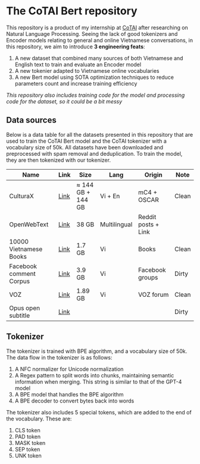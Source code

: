 # The CoTAI Bert repository

This repository is a product of my internship at [CoTAI](https://cot.ai/) after researching on Natural Language Processing. Seeing the lack of good tokenizers and Encoder models relating to general and online Vietnamese conversations, in this repository, we aim to introduce **3 engineering feats**:

1. A new dataset that combined many sources of both Vietnamese and English text to train and evaluate an Encoder model
2. A new tokenier adapted to Vietnamese online vocabularies
3. A new Bert model using SOTA optimization techniques to reduce parameters count and increase training efficiency

_This repository also includes training code for the model and processing code for the dataset, so it could be a bit messy_

## Data sources

Below is a data table for all the datasets presented in this repository that are used to train the CoTAI Bert model and the CoTAI tokenizer with a vocabulary size of 50k. All datasets have been downloaded and preprocessed with spam removal and deduplication. To train the model, they are then tokenized with our tokenizer.

| Name                    | Link                                                                              | Size                      | Lang         | Origin              | Note  |
| ----------------------- | --------------------------------------------------------------------------------- | ------------------------- | ------------ | ------------------- | ----- |
| CulturaX                | [Link](https://huggingface.co/datasets/uonlp/CulturaX)                            | $\approx$ 144 GB + 144 GB | Vi + En      | mC4 + OSCAR         | Clean |
| OpenWebText             | [Link](https://openwebtext2.readthedocs.io/en/latest/)                            | 38 GB                     | Multilingual | Reddit posts + Link |       |
| 10000 Vietnamese Books  | [Link](https://www.kaggle.com/datasets/iambestfeeder/10000-vietnamese-books/data) | 1.7 GB                    | Vi           | Books               | Clean |
| Facebook comment Corpus | [Link](https://drive.google.com/file/d/1BNkrAEcUvVO77UJmo82gFM_xySchKG4v/view)    | 3.9 GB                    | Vi           | Facebook groups     | Dirty |
| VOZ                     | [Link](https://huggingface.co/datasets/tarudesu/VOZ-HSD)                          | 1.89 GB                   | Vi           | VOZ forum           | Clean |
| Opus open subtitle      | [Link](https://opus.nlpl.eu/OpenSubtitles/corpus/version/OpenSubtitle)            |                           |              |                     | Dirty |

## Tokenizer

The tokenizer is trained with BPE algorithm, and a vocabulary size of 50k. The data flow in the tokenizer is as follows:

1. A NFC normalizer for Unicode normalization
2. A Regex pattern to split words into chunks, maintaining semantic information when merging. This string is similar to that of the GPT-4 model
3. A BPE model that handles the BPE algorithm
4. A BPE decoder to convert bytes back into words

The tokenizer also includes 5 special tokens, which are added to the end of the vocabulary. These are:

1. CLS token
2. PAD token
3. MASK token
4. SEP token
5. UNK token
